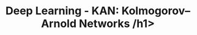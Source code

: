 <br />
<p align="center">
  <h1 align="center">Deep Learning - KAN: Kolmogorov–Arnold Networks /h1>

  <p align="center">
  </p>
</p>

